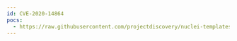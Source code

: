 ```yaml
---
id: CVE-2020-14864
pocs:
  - https://raw.githubusercontent.com/projectdiscovery/nuclei-templates/master/cves/2020/CVE-2020-14864.yaml
---
```


